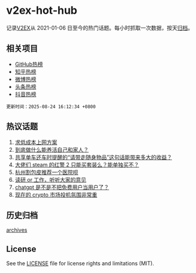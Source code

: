 # v2ex-hot-hub

 记录[V2EX](https://www.v2ex.com/)从 2021-01-06 日至今的热门话题。每小时抓取一次数据，按天[归档](archives)。
 
 ## 相关项目

- [GitHub热榜](https://github.com/lonnyzhang423/github-hot-hub)
- [知乎热榜](https://github.com/lonnyzhang423/zhihu-hot-hub)
- [微博热榜](https://github.com/lonnyzhang423/weibo-hot-hub)
- [头条热榜](https://github.com/lonnyzhang423/toutiao-hot-hub)
- [抖音热榜](https://github.com/lonnyzhang423/douyin-hot-hub)


 `更新时间：2025-08-24 16:12:34 +0800`

## 热议话题

1. [求低成本上网方案](https://www.v2ex.com/t/1154521)
1. [到底做什么能养活自己和家人？](https://www.v2ex.com/t/1154439)
1. [共享单车还车时提醒的“请带走随身物品”这句话能带来多大的收益？](https://www.v2ex.com/t/1154532)
1. [大佬们 steam 的红警 2 只能买套装么？能单独买不？](https://www.v2ex.com/t/1154440)
1. [杭州割包皮推荐一个医院呗](https://www.v2ex.com/t/1154537)
1. [读研 or 工作，听听大家的意见](https://www.v2ex.com/t/1154503)
1. [chatgpt 是不是不把免费用户当用户了？](https://www.v2ex.com/t/1154470)
1. [现在的 crypto 市场投机氛围非常重](https://www.v2ex.com/t/1154518)

## 历史归档

[archives](archives)

## License

See the [LICENSE](LICENSE) file for license rights and limitations (MIT).
